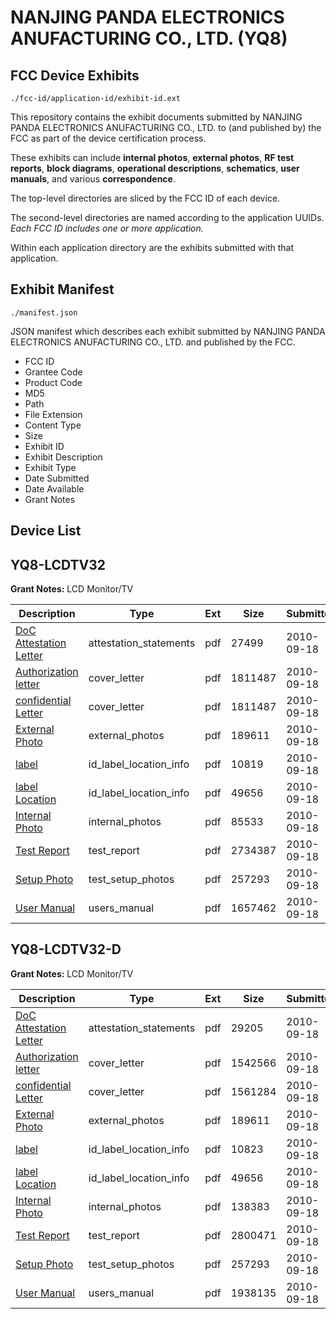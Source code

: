 # NANJING PANDA ELECTRONICS ANUFACTURING CO., LTD. (YQ8)
## FCC Device Exhibits

```
./fcc-id/application-id/exhibit-id.ext
```

This repository contains the exhibit documents submitted by NANJING PANDA ELECTRONICS ANUFACTURING CO., LTD. to (and published by) the FCC as part of the device certification process.

These exhibits can include **internal photos**, **external photos**, **RF test reports**, **block diagrams**, **operational descriptions**, **schematics**, **user manuals**, and various **correspondence**.

The top-level directories are sliced by the FCC ID of each device.

The second-level directories are named according to the application UUIDs. *Each FCC ID includes one or more application.*

Within each application directory are the exhibits submitted with that application. 

## Exhibit Manifest

```
./manifest.json
```

JSON manifest which describes each exhibit submitted by NANJING PANDA ELECTRONICS ANUFACTURING CO., LTD. and published by the FCC.

- FCC ID
- Grantee Code
- Product Code
- MD5
- Path
- File Extension
- Content Type
- Size
- Exhibit ID
- Exhibit Description
- Exhibit Type
- Date Submitted
- Date Available
- Grant Notes

## Device List
## YQ8-LCDTV32
**Grant Notes:** LCD Monitor/TV

| Description | Type | Ext | Size | Submitted | Available |
| ----------- | ---- | --- | ---- | --------- | --------- |
| [DoC Attestation Letter](YQ8-LCDTV32/e0a82bd3790702ab25d281ac9cce89c1/1345700.pdf) | attestation_statements | pdf | 27499 | 2010-09-18 | 2010-09-18 |
| [Authorization letter](YQ8-LCDTV32/e0a82bd3790702ab25d281ac9cce89c1/1345698.pdf) | cover_letter | pdf | 1811487 | 2010-09-18 | 2010-09-18 |
| [confidential Letter](YQ8-LCDTV32/e0a82bd3790702ab25d281ac9cce89c1/1345698.pdf) | cover_letter | pdf | 1811487 | 2010-09-18 | 2010-09-18 |
| [External Photo](YQ8-LCDTV32/e0a82bd3790702ab25d281ac9cce89c1/1345702.pdf) | external_photos | pdf | 189611 | 2010-09-18 | 2010-09-18 |
| [label](YQ8-LCDTV32/e0a82bd3790702ab25d281ac9cce89c1/1345703.pdf) | id_label_location_info | pdf | 10819 | 2010-09-18 | 2010-09-18 |
| [label Location](YQ8-LCDTV32/e0a82bd3790702ab25d281ac9cce89c1/1345704.pdf) | id_label_location_info | pdf | 49656 | 2010-09-18 | 2010-09-18 |
| [Internal Photo](YQ8-LCDTV32/e0a82bd3790702ab25d281ac9cce89c1/1345705.pdf) | internal_photos | pdf | 85533 | 2010-09-18 | 2010-09-18 |
| [Test Report](YQ8-LCDTV32/e0a82bd3790702ab25d281ac9cce89c1/1345706.pdf) | test_report | pdf | 2734387 | 2010-09-18 | 2010-09-18 |
| [Setup Photo](YQ8-LCDTV32/e0a82bd3790702ab25d281ac9cce89c1/1345707.pdf) | test_setup_photos | pdf | 257293 | 2010-09-18 | 2010-09-18 |
| [User Manual](YQ8-LCDTV32/e0a82bd3790702ab25d281ac9cce89c1/1345708.pdf) | users_manual | pdf | 1657462 | 2010-09-18 | 2010-09-18 |
## YQ8-LCDTV32-D
**Grant Notes:** LCD Monitor/TV

| Description | Type | Ext | Size | Submitted | Available |
| ----------- | ---- | --- | ---- | --------- | --------- |
| [DoC Attestation Letter](YQ8-LCDTV32-D/5f09793d143eb7d9a6cc39d9eddc4df4/1345711.pdf) | attestation_statements | pdf | 29205 | 2010-09-18 | 2010-09-18 |
| [Authorization letter](YQ8-LCDTV32-D/5f09793d143eb7d9a6cc39d9eddc4df4/1345709.pdf) | cover_letter | pdf | 1542566 | 2010-09-18 | 2010-09-18 |
| [confidential Letter](YQ8-LCDTV32-D/5f09793d143eb7d9a6cc39d9eddc4df4/1345710.pdf) | cover_letter | pdf | 1561284 | 2010-09-18 | 2010-09-18 |
| [External Photo](YQ8-LCDTV32-D/5f09793d143eb7d9a6cc39d9eddc4df4/1345702.pdf) | external_photos | pdf | 189611 | 2010-09-18 | 2010-09-18 |
| [label](YQ8-LCDTV32-D/5f09793d143eb7d9a6cc39d9eddc4df4/1345714.pdf) | id_label_location_info | pdf | 10823 | 2010-09-18 | 2010-09-18 |
| [label Location](YQ8-LCDTV32-D/5f09793d143eb7d9a6cc39d9eddc4df4/1345704.pdf) | id_label_location_info | pdf | 49656 | 2010-09-18 | 2010-09-18 |
| [Internal Photo](YQ8-LCDTV32-D/5f09793d143eb7d9a6cc39d9eddc4df4/1345716.pdf) | internal_photos | pdf | 138383 | 2010-09-18 | 2010-09-18 |
| [Test Report](YQ8-LCDTV32-D/5f09793d143eb7d9a6cc39d9eddc4df4/1345717.pdf) | test_report | pdf | 2800471 | 2010-09-18 | 2010-09-18 |
| [Setup Photo](YQ8-LCDTV32-D/5f09793d143eb7d9a6cc39d9eddc4df4/1345707.pdf) | test_setup_photos | pdf | 257293 | 2010-09-18 | 2010-09-18 |
| [User Manual](YQ8-LCDTV32-D/5f09793d143eb7d9a6cc39d9eddc4df4/1345719.pdf) | users_manual | pdf | 1938135 | 2010-09-18 | 2010-09-18 |
